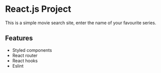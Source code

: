 # React.js Project

This is a simple movie search site, enter the name of your favourite series.

## Features

- Styled components
- React router
- React hooks
- Eslint
